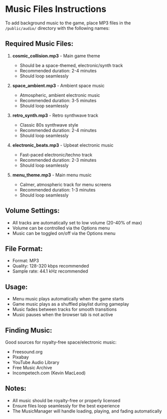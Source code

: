 # Music Files Instructions

To add background music to the game, place MP3 files in the `/public/audio/` directory with the following names:

## Required Music Files:

1. **cosmic_collision.mp3** - Main game theme
   - Should be a space-themed, electronic/synth track
   - Recommended duration: 2-4 minutes
   - Should loop seamlessly

2. **space_ambient.mp3** - Ambient space music
   - Atmospheric, ambient electronic music
   - Recommended duration: 3-5 minutes
   - Should loop seamlessly

3. **retro_synth.mp3** - Retro synthwave track
   - Classic 80s synthwave style
   - Recommended duration: 2-4 minutes
   - Should loop seamlessly

4. **electronic_beats.mp3** - Upbeat electronic music
   - Fast-paced electronic/techno track
   - Recommended duration: 2-3 minutes
   - Should loop seamlessly

5. **menu_theme.mp3** - Main menu music
   - Calmer, atmospheric track for menu screens
   - Recommended duration: 1-3 minutes
   - Should loop seamlessly

## Volume Settings:
- All tracks are automatically set to low volume (20-40% of max)
- Volume can be controlled via the Options menu
- Music can be toggled on/off via the Options menu

## File Format:
- Format: MP3
- Quality: 128-320 kbps recommended
- Sample rate: 44.1 kHz recommended

## Usage:
- Menu music plays automatically when the game starts
- Game music plays as a shuffled playlist during gameplay
- Music fades between tracks for smooth transitions
- Music pauses when the browser tab is not active

## Finding Music:
Good sources for royalty-free space/electronic music:
- Freesound.org
- Pixabay
- YouTube Audio Library
- Free Music Archive
- Incompetech.com (Kevin MacLeod)

## Notes:
- All music should be royalty-free or properly licensed
- Ensure files loop seamlessly for the best experience
- The MusicManager will handle loading, playing, and fading automatically